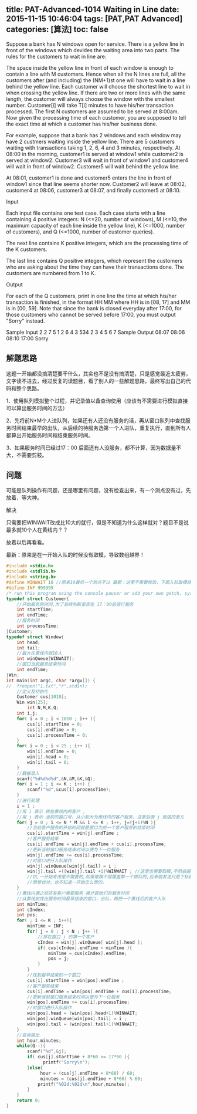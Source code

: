 title: PAT-Advanced-1014 Waiting in Line
date: 2015-11-15 10:46:04
tags: [PAT,PAT Advanced]
categories: [算法]
toc: false
---
Suppose a bank has N windows open for service. There is a yellow line in front of the windows which devides the waiting area into two parts. The rules for the customers to wait in line are:

The space inside the yellow line in front of each window is enough to contain a line with M customers. Hence when all the N lines are full, all the customers after (and including) the (NM+1)st one will have to wait in a line behind the yellow line.
Each customer will choose the shortest line to wait in when crossing the yellow line. If there are two or more lines with the same length, the customer will always choose the window with the smallest number.
Customer[i] will take T[i] minutes to have his/her transaction processed.
The first N customers are assumed to be served at 8:00am.
Now given the processing time of each customer, you are supposed to tell the exact time at which a customer has his/her business done.

For example, suppose that a bank has 2 windows and each window may have 2 custmers waiting inside the yellow line. There are 5 customers waiting with transactions taking 1, 2, 6, 4 and 3 minutes, respectively. At 08:00 in the morning, customer1 is served at window1 while customer2 is served at window2. Customer3 will wait in front of window1 and customer4 will wait in front of window2. Customer5 will wait behind the yellow line.

At 08:01, customer1 is done and customer5 enters the line in front of window1 since that line seems shorter now. Customer2 will leave at 08:02, customer4 at 08:06, customer3 at 08:07, and finally customer5 at 08:10.

Input

Each input file contains one test case. Each case starts with a line containing 4 positive integers: N (<=20, number of windows), M (<=10, the maximum capacity of each line inside the yellow line), K (<=1000, number of customers), and Q (<=1000, number of customer queries).

The next line contains K positive integers, which are the processing time of the K customers.

The last line contains Q positive integers, which represent the customers who are asking about the time they can have their transactions done. The customers are numbered from 1 to K.

Output

For each of the Q customers, print in one line the time at which his/her transaction is finished, in the format HH:MM where HH is in [08, 17] and MM is in [00, 59]. Note that since the bank is closed everyday after 17:00, for those customers who cannot be served before 17:00, you must output "Sorry" instead.

Sample Input
2 2 7 5
1 2 6 4 3 534 2
3 4 5 6 7
Sample Output
08:07
08:06
08:10
17:00
Sorry
## 解题思路

这题一开始都没搞清楚要干什么，其实也不是没有搞清楚，只是感觉最近太疲劳，文字读不进去，经过反复的读题目，看了别人的一些解题思路，最终写出自己的代码和整个思路。

1、使用队列模拟整个过程，并记录值以备查询使用（应该有不需要进行模拟直接可以算出服务时间的方法）

2、先将前N*M个人进队列，如果还有人还没有服务的活，再从窗口队列中查找服务时间结束最早的出队，从后续的待服务选第一个人进队，重复执行，直到所有人都算出开始服务时间和结束服务时间。

3、如果服务时间已经过17：00 后面还有人没服务，都不计算，因为数据量不大，不需要剪枝。

## 问题

可能是队列操作有问题，还是哪里有问题，没有检查出来，有一个测点没有过，先放着，等大神。

解决

只需要把WINWAIT改成比10大的就行，但是不知道为什么这样就对？题目不是说最多就10个人在黄线内？？

放着以后再看看。

最新：原来是在一开始入队的时候没有取模，导致数组越界！
```c
#include <stdio.h>
#include <stdlib.h>
#include <string.h>
#define WINWAIT 10 //原来10最后一个测点不过 最新：这里不需要修改，下面入队取模就行
#define INF 999999 
/* run this program using the console pauser or add your own getch, system("pause") or input loop */
typedef struct Customer{
    //开始服务的时间,为了后续判断是否在 17：00前进行服务 
    int startTime; 
    int endTime;
    //服务时间 
    int processTime; 
}Customer; 
typedef struct Window{
    int head;
    int tail;
    //最大在黄线内就10人 
    int winQueue[WINWAIT];
    //窗口当前服务结束时间 
    int endTime;
}Win; 
int main(int argc, char *argv[]) {
//  freopen("1.txt","r",stdin);
    //定义及初始化 
    Customer cus[1010];
    Win win[25]; 
        int N,M,K,Q;
    int i,j;
    for( i = 0 ; i < 1010 ; i++ ){
        cus[i].startTime = 0;
        cus[i].endTime = 0;
        cus[i].processTime = 0;
    }
    for( i = 0 ; i < 25 ; i++ ){
        win[i].endTime = 0;
        win[i].head = 0;
        win[i].tail = 0;
    }
    //数据录入
    scanf("%d%d%d%d",&N,&M,&K,&Q);
    for( i = 1 ; i <= K ; i++) {
        scanf("%d",&cus[i].processTime);
    }
    //进行处理
    i = 1 ; 
    //用 i 表示 排在黄线内的客户 , 
    //用 j 表示 当前的窗口号，从小到大为黄线内的客户服务，注意后面 j 赋值的意义 
    for( j = 0 ; i <= N * M && i <= K ; i++, j=(j+1)%N ){
        //当前客户服务的开始时间就是窗口为前一个客户服务的结束时间 
        cus[i].startTime = win[j].endTime ;
        //客户服务结束 
        cus[i].endTime = win[j].endTime + cus[i].processTime;
        //更新当前窗口服务结束时间以便为下一位服务
        win[j].endTime += cus[i].processTime;
        //对窗口进行入队操作
        win[j].winQueue[win[j].tail] = i ; 
        win[j].tail =([win[j].tail +1)%WINWAIT ; //这里也需要取模,不然会越界!
        //坑,一开始考虑是不需要的,如果取模不就覆盖第一个排队的,后来朋友说只是下标到第一个没有覆盖
        //想想也对，也不知道一开始怎么想的。
    } 
    //黄线内满之后还有客户需要服务 再计算他们的服务时间 
    //从黄线前找出服务时间最早结束的窗口，出队，再把一个黄线后的客户入队 
    int minTime;
    int cIndex;
    int pos;
    for( ; i <= K ; i++){
        minTime = INF;
        for( j = 0 ; j < N ; j++ ){
            //排在窗口 j 的第一个客户 
            cIndex = win[j].winQueue[ win[j].head ];
            if( cus[cIndex].endTime < minTime ){
                minTime = cus[cIndex].endTime;
                pos = j;
            }
        }
        //找到最早结束的一个窗口
        cus[i].startTime = win[pos].endTime ;
        //客户服务结束 
        cus[i].endTime = win[pos].endTime + cus[i].processTime;
        //更新当前窗口服务结束时间以便为下一位服务
        win[pos].endTime += cus[i].processTime;
        //对窗口进行入队操作
        win[pos].head = (win[pos].head+1)%WINWAIT; 
        win[pos].winQueue[win[pos].tail] = i ; 
        win[pos].tail = (win[pos].tail+1)%WINWAIT;
    }   
    //查询输出
    int hour,minutes;
    while(Q--){
        scanf("%d",&j);
        if( cus[j].startTime + 8*60 >= 17*60 ){
              printf("Sorry\n");  
        }else{
             hour = (cus[j].endTime + 8*60) / 60;
             minutes = (cus[j].endTime + 8*60) % 60;
            printf("%02d:%02d\n",hour,minutes);  
        }
    } 
    return 0;
}
```
